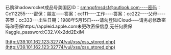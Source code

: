 已购Shadowrocket成品号美国区ID：smnqgfmsdsf@outlook.com----密码：Cc112255----密保：朋友----答案：cc111----工作----答案：cc222----父母----答案：cc333---出生日期：1988年5月15日----请勿登陆iCloud----请务必修改密码和密保https://appleid.apple.com未更改密保信息,无任何质保
Kaggle_password:C32.VXx2dd2ExiM


[http://39.101.162.123:32774/vul/xss/xss_stored.php](http://39.101.162.123:32774/vul/xss/xss_stored.php)